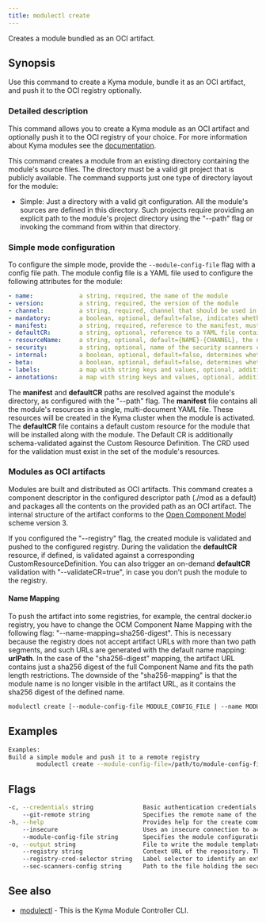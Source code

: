 ```yaml
---
title: modulectl create
---
```


Creates a module bundled as an OCI artifact.

## Synopsis

Use this command to create a Kyma module, bundle it as an OCI artifact, and push it to the OCI registry optionally.

### Detailed description

This command allows you to create a Kyma module as an OCI artifact and optionally push it to the OCI registry of your choice.
For more information about Kyma modules see the [documentation](https://kyma-project.io/#/06-modules/README).

This command creates a module from an existing directory containing the module's source files.
The directory must be a valid git project that is publicly available.
The command supports just one type of directory layout for the module:
- Simple: Just a directory with a valid git configuration. All the module's sources are defined in this directory.
Such projects require providing an explicit path to the module's project directory using the "--path" flag or invoking the command from within that directory.

### Simple mode configuration

To configure the simple mode, provide the `--module-config-file` flag with a config file path.
The module config file is a YAML file used to configure the following attributes for the module:

```yaml
- name:             a string, required, the name of the module
- version:          a string, required, the version of the module
- channel:          a string, required, channel that should be used in the ModuleTemplate CR
- mandatory:        a boolean, optional, default=false, indicates whether the module is mandatory to be installed on all clusters
- manifest:         a string, required, reference to the manifest, must be a relative file name
- defaultCR:        a string, optional, reference to a YAML file containing the default CR for the module, must be a relative file name
- resourceName:     a string, optional, default={NAME}-{CHANNEL}, the name for the ModuleTemplate CR that will be created
- security:         a string, optional, name of the security scanners config file
- internal:         a boolean, optional, default=false, determines whether the ModuleTemplate CR should have the internal flag or not
- beta:             a boolean, optional, default=false, determines whether the ModuleTemplate CR should have the beta flag or not
- labels:           a map with string keys and values, optional, additional labels for the generated ModuleTemplate CR
- annotations:      a map with string keys and values, optional, additional annotations for the generated ModuleTemplate CR
```

The **manifest** and **defaultCR** paths are resolved against the module's directory, as configured with the "--path" flag.
The **manifest** file contains all the module's resources in a single, multi-document YAML file. These resources will be created in the Kyma cluster when the module is activated.
The **defaultCR** file contains a default custom resource for the module that will be installed along with the module.
The Default CR is additionally schema-validated against the Custom Resource Definition. The CRD used for the validation must exist in the set of the module's resources.

### Modules as OCI artifacts
Modules are built and distributed as OCI artifacts. 
This command creates a component descriptor in the configured descriptor path (./mod as a default) and packages all the contents on the provided path as an OCI artifact.
The internal structure of the artifact conforms to the [Open Component Model](https://ocm.software/) scheme version 3.

If you configured the "--registry" flag, the created module is validated and pushed to the configured registry.
During the validation the **defaultCR** resource, if defined, is validated against a corresponding CustomResourceDefinition.
You can also trigger an on-demand **defaultCR** validation with "--validateCR=true", in case you don't push the module to the registry.

#### Name Mapping
To push the artifact into some registries, for example, the central docker.io registry, you have to change the OCM Component Name Mapping with the following flag: "--name-mapping=sha256-digest". This is necessary because the registry does not accept artifact URLs with more than two path segments, and such URLs are generated with the default name mapping: **urlPath**. In the case of the "sha256-digest" mapping, the artifact URL contains just a sha256 digest of the full Component Name and fits the path length restrictions. The downside of the "sha256-mapping" is that the module name is no longer visible in the artifact URL, as it contains the sha256 digest of the defined name.

```bash
modulectl create [--module-config-file MODULE_CONFIG_FILE | --name MODULE_NAME --version MODULE_VERSION] [--path MODULE_DIRECTORY] [--registry MODULE_REGISTRY] [flags]
```

## Examples

```bash
Examples:
Build a simple module and push it to a remote registry
		modulectl create --module-config-file=/path/to/module-config-file --registry http://localhost:5001/unsigned --insecure
```

## Flags

```bash
-c, --credentials string              Basic authentication credentials for the given repository in the <user:password> format.
    --git-remote string               Specifies the remote name of the wanted GitHub repository. For example "origin" or "upstream" (default "origin").
-h, --help                            Provides help for the create command.
    --insecure                        Uses an insecure connection to access the registry.
    --module-config-file string       Specifies the module configuration file.
-o, --output string                   File to write the module template if the module is uploaded to a registry (default "template.yaml").
    --registry string                 Context URL of the repository. The repository URL will be automatically added to the repository contexts in the module descriptor.
    --registry-cred-selector string   Label selector to identify an externally created Secret of type "kubernetes.io/dockerconfigjson". It allows the image to be accessed in private image registries. It can be used when you push your module to a registry with authenticated access. For example, "label1=value1,label2=value2".
    --sec-scanners-config string      Path to the file holding the security scan configuration (default "sec-scanners-config.yaml").
```

## See also

* [modulectl](modulectl.md)	 - This is the Kyma Module Controller CLI.


